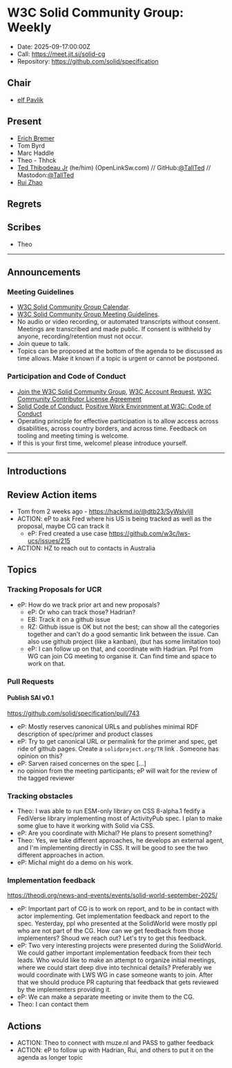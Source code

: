 # W3C Solid Community Group: Weekly

* Date: 2025-09-17:00:00Z
* Call: https://meet.jit.si/solid-cg
* Repository: https://github.com/solid/specification

## Chair

* [elf Pavlik](https://elf-pavlik.hackers4peace.net)

## Present

* [Erich Bremer](https://ebremer.com)
* Tom Byrd
* Marc Haddle
* Theo - Thhck
* [Ted Thibodeau Jr](https://www.linkedin.com/in/macted/) (he/him) (OpenLinkSw.com) // GitHub:[@TallTed](https://github.com/TallTed) // Mastodon:[@TallTed](https://mastodon.social/@TallTed)
* [Rui Zhao](https://me.ryey.icu)

## Regrets

## Scribes

* Theo

---

## Announcements

### Meeting Guidelines
* [W3C Solid Community Group Calendar](https://www.w3.org/groups/cg/solid/calendar).
* [W3C Solid Community Group Meeting Guidelines](https://github.com/w3c-cg/solid/blob/main/meetings/README.md).
* No audio or video recording, or automated transcripts without consent. Meetings are transcribed and made public. If consent is withheld by anyone, recording/retention must not occur.
* Join queue to talk.
* Topics can be proposed at the bottom of the agenda to be discussed as time allows. Make it known if a topic is urgent or cannot be postponed.

### Participation and Code of Conduct
* [Join the W3C Solid Community Group](https://www.w3.org/community/solid/join), [W3C Account Request](http://www.w3.org/accounts/request), [W3C Community Contributor License Agreement](https://www.w3.org/community/about/agreements/cla/)
* [Solid Code of Conduct](https://github.com/solid/process/blob/main/code-of-conduct.md), [Positive Work Environment at W3C: Code of Conduct](https://www.w3.org/policies/code-of-conduct/)
* Operating principle for effective participation is to allow access across disabilities, across country borders, and across time. Feedback on tooling and meeting timing is welcome.
* If this is your first time, welcome! please introduce yourself.

---


## Introductions


## Review Action items
* Tom from 2 weeks ago - https://hackmd.io/@dtb23/SyWsIvljll
* ACTION: eP to ask Fred where his US is being tracked as well as the proposal, maybe CG can track it
  * eP: Fred created a use case https://github.com/w3c/lws-ucs/issues/215
* ACTION: HZ to reach out to contacts in Australia


## Topics

### Tracking Proposals for UCR
  * eP: How do we track prior art and new proposals?
    * eP: Or who can track those? Hadrian?
    * EB: Track it on a github issue
    * RZ: Github issue is OK but not the best; can show all the categories together and can't do a good semantic link between the issue. Can also use github project (like a kanban), (but has some limitation too)
    * eP: I can follow up on that, and coordinate with Hadrian. Ppl from WG can join CG meeting to organise it. Can find time and space to work on that. 


### Pull Requests

#### Publish SAI v0.1

https://github.com/solid/specification/pull/743

* eP: Mostly reserves canonical URLs and publishes minimal RDF description of spec/primer and product classes
* eP: Try to get canonical URL or permalink for the primer and spec, get ride of github pages. Create a `solidproject.org/TR` link . Someone has opinion on this?
* eP: Sarven raised concernes on the spec [...]
* no opinion from the meeting participants; eP will wait for the review of the tagged reviewer

### Tracking obstacles

* Theo: I was able to run ESM-only library on CSS 8-alpha.1 fedify a FediVerse library implementing most of ActivityPub spec. I plan to make some glue to have it working with Solid via CSS.
* eP: Are you coordinate with Michal? He plans to present something?
* Theo: Yes, we take different approaches, he develops an external agent, and I'm implementing directly in CSS. It will be good to see the two different approaches in action.
* eP: Michal might do a demo on his work. 

### Implementation feedback

https://theodi.org/news-and-events/events/solid-world-september-2025/

* eP: Important part of CG is to work on report, and to be in contact with actor implementing. Get implementation feedback and report to the spec. Yesterday, ppl who presented at the SolidWorld were mostly ppl who are not part of the CG. How can we get feedback from those implementers? Shoud we reach out? Let's try to get this feedback. 
* eP: Two very interesting projects were presented during the SolidWorld. We could gather important implementation feedback from their tech leads. Who would like to make an attempt to organize initial meetings, where we could start deep dive into technical details? Preferably we would coordinate with LWS WG in case someone wants to join. After that we should produce PR capturing that feedback that gets reviewed by the implementers providing it.
* eP: We can make a separate meeting or invite them to the CG. 
* Theo: I can contact them

## Actions

* ACTION: Theo to connect with muze.nl and PASS to gather feedback
* ACTION: eP to follow up with Hadrian, Rui, and others to put it on the agenda as longer topic

